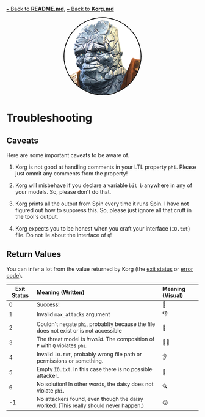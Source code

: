 [`↞` Back to **README.md**](../README.md), [`↞` Back to **Korg.md**](Korg.md)

<p align="center">
<img
    title="Pictured: Korg is also a super-hero made of rocks, and one of the main characters in Thor: Ragnarok.  Image courtesy of Marvel: https://marvel-contestofchampions.fandom.com/wiki/Korg"
    style="border-radius: 50%; border: 2px solid black;" 
    src="images/Korg_portrait.png"
    width="200">
</p>

# Troubleshooting

## Caveats

Here are some important caveats to be aware of.

1. Korg is not good at handling comments in your LTL property `phi`.  Please just ommit any comments from the property!

2. Korg will misbehave if you declare a variable `bit b` anywhere in any of your models.  So, please don't do that.

3. Korg prints all the output from Spin every time it runs Spin.  I have not figured out how to suppress this.  So, please just ignore all that cruft in the tool's output.

3. Korg expects you to be honest when you craft your interface (`IO.txt`) file.  Do not lie about the interface of `Q`!

## Return Values

You can infer a lot from the value returned by Korg (the [exit status](https://en.wikipedia.org/wiki/Exit_status) or [error code](https://en.wikipedia.org/wiki/Error_code)).

| Exit Status | Meaning (Written)                                                                     | Meaning (Visual)  |
|-------------|:--------------------------------------------------------------------------------------|:------------------|
| 0           | Success!                                                                              |:money_mouth_face: |
| 1           | Invalid `max_attacks` argument                                                        |:thumbsdown:       |
| 2           | Couldn't negate `phi`, probablty because the file does not exist or is not accessible |:eyes:             |
| 3           | The threat model is *invalid*.  The composition of `P` with `Q` violates `phi`.       |:policewoman:      |
| 4           | Invalid `IO.txt`, probably wrong file path or permissions or something.               |:ear:              |
| 5           | Empty `IO.txt`.  In this case there is no possible attacker.                          |:thinking:         |
| 6           | No solution!  In other words, the daisy does not violate `phi`.                       |:mag:              |
| -1          | No attackers found, even though the daisy worked.  (This really should never happen.) |:confused:         |